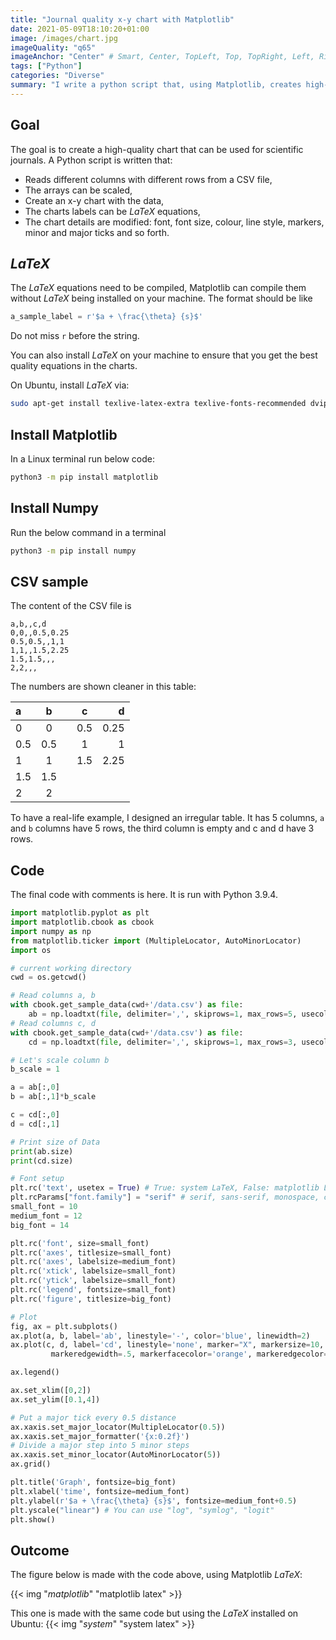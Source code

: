 ```yaml
---
title: "Journal quality x-y chart with Matplotlib"
date: 2021-05-09T18:10:20+01:00
image: /images/chart.jpg
imageQuality: "q65"
imageAnchor: "Center" # Smart, Center, TopLeft, Top, TopRight, Left, Right, BottomLeft, Bottom, BottomRight.
tags: ["Python"]
categories: "Diverse" 
summary: "I write a python script that, using Matplotlib, creates high-quality x-y charts from a CSV file. LaTeX is supported. The chart details such as font, line and marker styles and ticks are modifiable."
---
```


## Goal

The goal is to create a high-quality chart that can be used for scientific journals. A Python script is written that:

* Reads different columns with different rows from a CSV file,
* The arrays can be scaled,
* Create an x-y chart with the data,
* The charts labels can be *LaTeX* equations,
* The chart details are modified: font, font size, colour, line style, markers, minor and major ticks and so forth.

## *LaTeX*

The *LaTeX* equations need to be compiled, Matplotlib can compile them without *LaTeX* being installed on your machine. The format should be like

```python
a_sample_label = r'$a + \frac{\theta} {s}$'
```
Do not miss `r` before the string.

You can also install *LaTeX* on your machine to ensure that you get the best quality equations in the charts. 

On Ubuntu, install *LaTeX* via:

```bash
sudo apt-get install texlive-latex-extra texlive-fonts-recommended dvipng cm-super
```

## Install Matplotlib

In a Linux terminal run below code:

```bash
python3 -m pip install matplotlib
```

## Install Numpy

Run the below command in a terminal

```bash
python3 -m pip install numpy
```
## CSV sample

The content of the CSV file is 

```csv
a,b,,c,d
0,0,,0.5,0.25
0.5,0.5,,1,1
1,1,,1.5,2.25
1.5,1.5,,,
2,2,,,
```
The numbers are shown cleaner in this table:

| a     | b           |               |  c        |  d       |
| :---  |   :----:    |    :----:     |  :----:   | ---:     |
| 0     | 0           |               |     0.5   |  0.25    |
| 0.5   | 0.5         |               |      1    |    1     |
| 1     | 1           |               |     1.5   |   2.25   |
| 1.5   | 1.5         |               |           |          |
| 2     | 2           |               |           |          |

To have a real-life example, I designed an irregular table. It has 5 columns, `a` and `b` columns have 5 rows, the third column is empty and c and d have 3 rows.  

## Code

The final code with comments is here. It is run with Python 3.9.4.

```python
import matplotlib.pyplot as plt
import matplotlib.cbook as cbook
import numpy as np
from matplotlib.ticker import (MultipleLocator, AutoMinorLocator)
import os

# current working directory
cwd = os.getcwd()

# Read columns a, b
with cbook.get_sample_data(cwd+'/data.csv') as file:
    ab = np.loadtxt(file, delimiter=',', skiprows=1, max_rows=5, usecols=[0,1])
# Read columns c, d
with cbook.get_sample_data(cwd+'/data.csv') as file:
    cd = np.loadtxt(file, delimiter=',', skiprows=1, max_rows=3, usecols=[3,4])

# Let's scale column b
b_scale = 1

a = ab[:,0]
b = ab[:,1]*b_scale

c = cd[:,0]
d = cd[:,1]

# Print size of Data
print(ab.size)
print(cd.size)

# Font setup 
plt.rc('text', usetex = True) # True: system LaTeX, False: matplotlib LaTex
plt.rcParams["font.family"] = "serif" # serif, sans-serif, monospace, cursive, fantasy
small_font = 10
medium_font = 12
big_font = 14

plt.rc('font', size=small_font)      
plt.rc('axes', titlesize=small_font)  
plt.rc('axes', labelsize=medium_font) 
plt.rc('xtick', labelsize=small_font) 
plt.rc('ytick', labelsize=small_font) 
plt.rc('legend', fontsize=small_font) 
plt.rc('figure', titlesize=big_font)  

# Plot
fig, ax = plt.subplots()
ax.plot(a, b, label='ab', linestyle='-', color='blue', linewidth=2)
ax.plot(c, d, label='cd', linestyle='none', marker="X", markersize=10,
         markeredgewidth=.5, markerfacecolor='orange', markeredgecolor='green' )

ax.legend()

ax.set_xlim([0,2])
ax.set_ylim([0.1,4])

# Put a major tick every 0.5 distance
ax.xaxis.set_major_locator(MultipleLocator(0.5))
ax.xaxis.set_major_formatter('{x:0.2f}')
# Divide a major step into 5 minor steps
ax.xaxis.set_minor_locator(AutoMinorLocator(5))
ax.grid()

plt.title('Graph', fontsize=big_font)
plt.xlabel('time', fontsize=medium_font)
plt.ylabel(r'$a + \frac{\theta} {s}$', fontsize=medium_font+0.5)
plt.yscale("linear") # You can use "log", "symlog", "logit"
plt.show()
```
## Outcome

The figure below is made with the code above, using Matplotlib *LaTeX*:

{{< img "*matplotlib*" "matplotlib latex" >}}


This one is made with the same code but using the *LaTeX* installed on Ubuntu:
{{< img "*system*" "system latex" >}}


